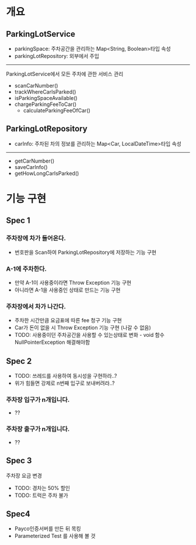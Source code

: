 # 개요

## ParkingLotService

- parkingSpace: 주차공간을 관리하는 Map<String, Boolean>타입 속성
- parkingLotRepository: 외부에서 주입

---

ParkingLotService에서 모든 주차에 관한 서비스 관리

- scanCarNumber()
- trackWhereCarIsParked()
- isParkingSpaceAvailable()
- chargeParkingFeeToCar()
  - calculateParkingFeeOfCar()

## ParkingLotRepository

- carInfo: 주차된 차의 정보를 관리하는 Map<Car, LocalDateTime>타입 속성
---

- getCarNumber()
- saveCarInfo()
- getHowLongCarIsParked()


# 기능 구현

## Spec 1

### 주차장에 차가 들어온다.
  - 번호판을 Scan하여 ParkingLotRepository에 저장하는 기능 구현
### A-1에 주차한다.
  - 만약 A-1이 사용중이라면 Throw Exception 기능 구현
  - 아니라면 A-1을 사용중인 상태로 만드는 기능 구현
### 주차장에서 차가 나간다.
  - 주차한 시간만큼 요금표에 따른 fee 청구 기능 구현
  - Car가 돈이 없을 시 Throw Exception 기능 구현 (나갈 수 없음)
  - TODO: 사용중이던 주차공간을 사용할 수 있는상태로 변화 - void 함수 NullPointerException 해결해야함

## Spec 2

- TODO: 쓰레드를 사용하여 동시성을 구현하라..?
- 위가 힘들면 강제로 n번째 입구로 보내버려라..?

### 주차장 입구가 n개입니다.
- ??

### 주차장 출구가 n개입니다.
- ??


## Spec 3

주차장 요금 변경
- TODO: 경차는 50% 할인
- TODO: 트럭은 주차 불가


## Spec4

- Payco인증서버를 만든 뒤 목킹
- Parameterized Test 를 사용해 볼 것
